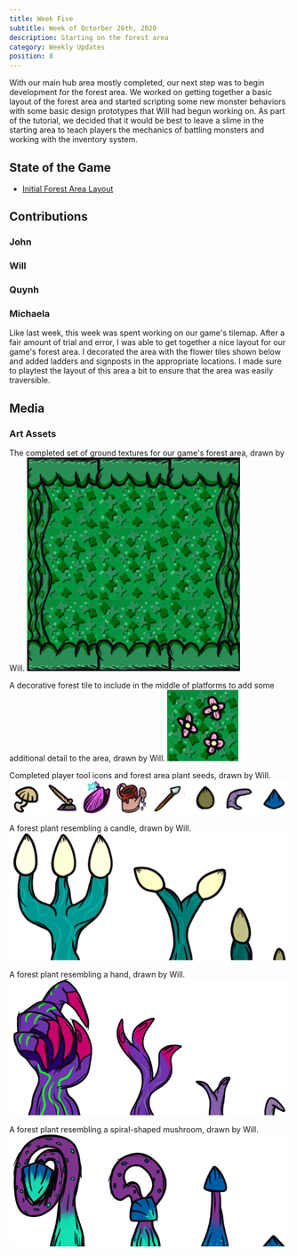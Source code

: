 ```yaml
---
title: Week Five
subtitle: Week of Octorber 26th, 2020
description: Starting on the forest area
category: Weekly Updates
position: 8
---
```


With our main hub area mostly completed, our next step was to begin development for the forest area. We worked on getting together a basic layout of the forest area and started scripting some new monster behaviors with some basic design prototypes that Will had begun working on. As part of the tutorial, we decided that it would be best to leave a slime in the starting area to teach players the mechanics of battling monsters and working with the inventory system.

## State of the Game
- [Initial Forest Area Layout](./media/week-7/forest-area-preview.png)

## Contributions

### John

### Will

### Quynh

### Michaela
Like last week, this week was spent working on our game's tilemap. After a fair amount of trial and error, I was able to get together a nice layout for our game's forest area. I decorated the area with the flower tiles shown below and added ladders and signposts in the appropriate locations. I made sure to playtest the layout of this area a bit to ensure that the area was easily traversible.

## Media

### Art Assets
The completed set of ground textures for our game's forest area, drawn by Will.
<img src="./media/week-7/forest-tileset.png" />

A decorative forest tile to include in the middle of platforms to add some additional detail to the area, drawn by Will.
<img src="./media/week-7/forest-flowers.png" />

Completed player tool icons and forest area plant seeds, drawn by Will.
<img src="./media/week-7/inventory-items.png" />

A forest plant resembling a candle, drawn by Will.
<img src="./media/week-7/plant-candle.png" />

A forest plant resembling a hand, drawn by Will.
<img src="./media/week-7/plant-hand.png" />

A forest plant resembling a spiral-shaped mushroom, drawn by Will.
<img src="./media/week-7/plant-spiral.png" />